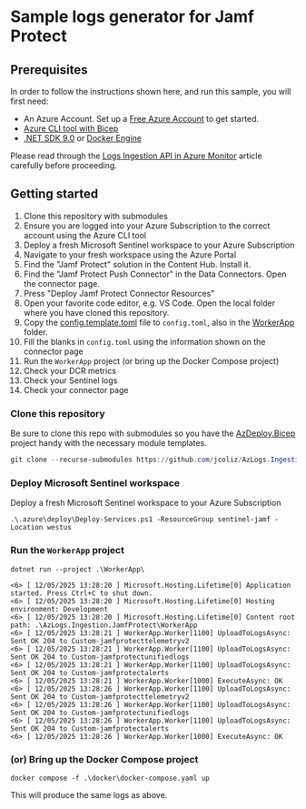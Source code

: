 # Sample logs generator for Jamf Protect

## Prerequisites

In order to follow the instructions shown here, and run this sample, you will first need:

* An Azure Account. Set up a [Free Azure Account](https://azure.microsoft.com/en-us/pricing/purchase-options/azure-account) to get started.
* [Azure CLI tool with Bicep](https://learn.microsoft.com/en-us/azure/azure-resource-manager/bicep/install#azure-cli)
* [.NET SDK 9.0](https://dotnet.microsoft.com/en-us/download) or [Docker Engine](https://docs.docker.com/engine/install/)

Please read through the [Logs Ingestion API in Azure Monitor](https://learn.microsoft.com/en-us/azure/azure-monitor/logs/logs-ingestion-api-overview) article carefully before proceeding.

## Getting started

1. Clone this repository with submodules
1. Ensure you are logged into your Azure Subscription to the correct account using the Azure CLI tool
1. Deploy a fresh Microsoft Sentinel workspace to your Azure Subscription
1. Navigate to your fresh workspace using the Azure Portal
1. Find the "Jamf Protect" solution in the Content Hub. Install it.
1. Find the "Jamf Protect Push Connector" in the Data Connectors. Open the connector page.
1. Press "Deploy Jamf Protect Connector Resources"
1. Open your favorite code editor, e.g. VS Code. Open the local folder where you have cloned this repository.
1. Copy the [config.template.toml](./WorkerApp/config.template.toml) file to `config.toml`, also in the [WorkerApp](./WorkerApp/) folder.
1. Fill the blanks in `config.toml` using the information shown on the connector page
1. Run the `WorkerApp` project (or bring up the Docker Compose project)
1. Check your DCR metrics
1. Check your Sentinel logs
1. Check your connector page

### Clone this repository

Be sure to clone this repo with submodules so you have the [AzDeploy.Bicep](https://github.com/jcoliz/AzDeploy.Bicep) project handy with the necessary module templates.

```powershell
git clone --recurse-submodules https://github.com/jcoliz/AzLogs.Ingestion.JamfProtect.git
```

### Deploy Microsoft Sentinel workspace

Deploy a fresh Microsoft Sentinel workspace to your Azure Subscription

```dotnetcli
.\.azure\deploy\Deploy-Services.ps1 -ResourceGroup sentinel-jamf -Location westus
```

### Run the `WorkerApp` project

```dotnetcli
dotnet run --project .\WorkerApp\
```

```dotnetcli
<6> [ 12/05/2025 13:28:20 ] Microsoft.Hosting.Lifetime[0] Application started. Press Ctrl+C to shut down.
<6> [ 12/05/2025 13:28:20 ] Microsoft.Hosting.Lifetime[0] Hosting environment: Development
<6> [ 12/05/2025 13:28:20 ] Microsoft.Hosting.Lifetime[0] Content root path: .\AzLogs.Ingestion.JamfProtect\WorkerApp
<6> [ 12/05/2025 13:28:21 ] WorkerApp.Worker[1100] UploadToLogsAsync: Sent OK 204 to Custom-jamfprotecttelemetryv2
<6> [ 12/05/2025 13:28:21 ] WorkerApp.Worker[1100] UploadToLogsAsync: Sent OK 204 to Custom-jamfprotectunifiedlogs
<6> [ 12/05/2025 13:28:21 ] WorkerApp.Worker[1100] UploadToLogsAsync: Sent OK 204 to Custom-jamfprotectalerts
<6> [ 12/05/2025 13:28:21 ] WorkerApp.Worker[1000] ExecuteAsync: OK
<6> [ 12/05/2025 13:28:26 ] WorkerApp.Worker[1100] UploadToLogsAsync: Sent OK 204 to Custom-jamfprotecttelemetryv2
<6> [ 12/05/2025 13:28:26 ] WorkerApp.Worker[1100] UploadToLogsAsync: Sent OK 204 to Custom-jamfprotectunifiedlogs
<6> [ 12/05/2025 13:28:26 ] WorkerApp.Worker[1100] UploadToLogsAsync: Sent OK 204 to Custom-jamfprotectalerts
<6> [ 12/05/2025 13:28:26 ] WorkerApp.Worker[1000] ExecuteAsync: OK
```

### (or) Bring up the Docker Compose project

```dotnetcli
docker compose -f .\docker\docker-compose.yaml up
```

This will produce the same logs as above.
